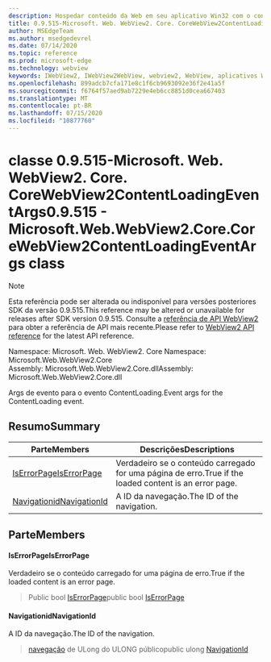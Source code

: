 ```yaml
---
description: Hospedar conteúdo da Web em seu aplicativo Win32 com o controle WebView2 do Microsoft Edge
title: 0.9.515-Microsoft. Web. WebView2. Core. CoreWebView2ContentLoadingEventArgs
author: MSEdgeTeam
ms.author: msedgedevrel
ms.date: 07/14/2020
ms.topic: reference
ms.prod: microsoft-edge
ms.technology: webview
keywords: IWebView2, IWebView2WebView, webview2, WebView, aplicativos Win32, Win32, Edge, ICoreWebView2, ICoreWebView2Controller, controle do navegador, HTML Edge
ms.openlocfilehash: 899adcb7cfa171e8c1f6cb9693092e36f2e41a5f
ms.sourcegitcommit: f6764f57aed9ab7229e4eb6cc8851d0cea667403
ms.translationtype: MT
ms.contentlocale: pt-BR
ms.lasthandoff: 07/15/2020
ms.locfileid: "10877760"
---
```

# <span data-ttu-id="737cc-104">classe 0.9.515-Microsoft. Web. WebView2. Core. CoreWebView2ContentLoadingEventArgs</span><span class="sxs-lookup"><span data-stu-id="737cc-104">0.9.515 - Microsoft.Web.WebView2.Core.CoreWebView2ContentLoadingEventArgs class</span></span> 

> [!NOTE]
> <span data-ttu-id="737cc-105">Esta referência pode ser alterada ou indisponível para versões posteriores SDK da versão 0.9.515.</span><span class="sxs-lookup"><span data-stu-id="737cc-105">This reference may be altered or unavailable for releases after SDK version 0.9.515.</span></span> <span data-ttu-id="737cc-106">Consulte a [referência de API WebView2](../../../webview2-api-reference.md) para obter a referência de API mais recente.</span><span class="sxs-lookup"><span data-stu-id="737cc-106">Please refer to [WebView2 API reference](../../../webview2-api-reference.md) for the latest API reference.</span></span>

<span data-ttu-id="737cc-107">Namespace: Microsoft. Web. WebView2. Core </span><span class="sxs-lookup"><span data-stu-id="737cc-107">Namespace: Microsoft.Web.WebView2.Core</span></span>\
<span data-ttu-id="737cc-108">Assembly: Microsoft.Web.WebView2.Core.dll</span><span class="sxs-lookup"><span data-stu-id="737cc-108">Assembly: Microsoft.Web.WebView2.Core.dll</span></span>

<span data-ttu-id="737cc-109">Args de evento para o evento ContentLoading.</span><span class="sxs-lookup"><span data-stu-id="737cc-109">Event args for the ContentLoading event.</span></span>

## <span data-ttu-id="737cc-110">Resumo</span><span class="sxs-lookup"><span data-stu-id="737cc-110">Summary</span></span>

 <span data-ttu-id="737cc-111">Parte</span><span class="sxs-lookup"><span data-stu-id="737cc-111">Members</span></span>                        | <span data-ttu-id="737cc-112">Descrições</span><span class="sxs-lookup"><span data-stu-id="737cc-112">Descriptions</span></span>
--------------------------------|---------------------------------------------
[<span data-ttu-id="737cc-113">IsErrorPage</span><span class="sxs-lookup"><span data-stu-id="737cc-113">IsErrorPage</span></span>](#iserrorpage) | <span data-ttu-id="737cc-114">Verdadeiro se o conteúdo carregado for uma página de erro.</span><span class="sxs-lookup"><span data-stu-id="737cc-114">True if the loaded content is an error page.</span></span>
[<span data-ttu-id="737cc-115">Navigationid</span><span class="sxs-lookup"><span data-stu-id="737cc-115">NavigationId</span></span>](#navigationid) | <span data-ttu-id="737cc-116">A ID da navegação.</span><span class="sxs-lookup"><span data-stu-id="737cc-116">The ID of the navigation.</span></span>

## <span data-ttu-id="737cc-117">Parte</span><span class="sxs-lookup"><span data-stu-id="737cc-117">Members</span></span>

#### <span data-ttu-id="737cc-118">IsErrorPage</span><span class="sxs-lookup"><span data-stu-id="737cc-118">IsErrorPage</span></span> 

<span data-ttu-id="737cc-119">Verdadeiro se o conteúdo carregado for uma página de erro.</span><span class="sxs-lookup"><span data-stu-id="737cc-119">True if the loaded content is an error page.</span></span>

> <span data-ttu-id="737cc-120">Public bool [IsErrorPage](#iserrorpage)</span><span class="sxs-lookup"><span data-stu-id="737cc-120">public bool [IsErrorPage](#iserrorpage)</span></span>

#### <span data-ttu-id="737cc-121">Navigationid</span><span class="sxs-lookup"><span data-stu-id="737cc-121">NavigationId</span></span> 

<span data-ttu-id="737cc-122">A ID da navegação.</span><span class="sxs-lookup"><span data-stu-id="737cc-122">The ID of the navigation.</span></span>

> <span data-ttu-id="737cc-123">[navegação](#navigationid) de ULong do ULONG público</span><span class="sxs-lookup"><span data-stu-id="737cc-123">public ulong [NavigationId](#navigationid)</span></span>

